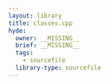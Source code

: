 ```yaml
---
layout: library
title: classes.cpp
hyde:
  owner: __MISSING__
  brief: __MISSING__
  tags:
    - sourcefile
  library-type: sourcefile
---
```

